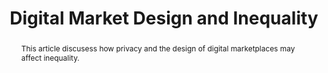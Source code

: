 ---
layout:
title: "Digital Market Design and Inequality"
category: research
published: 1
abstract: This article discusess how privacy and the design of digital marketplaces may affect inequality.
journal: Oxford University Press Volume IV&#58; "More Equal by Design&#58; Economic Design Responses to Inequality". Eds. Scott Duke Kominers and Alex Teytelboym.
order: 207
peer: 0
link: "/assets/digital_md_inequality.pdf"
bib: <br> @article{fradkin2017md_inequality, title={Digital Market Design and Inequality}, author={Fradkin, Andrey},year={2017}}
bibjs: "toggleMe('md_inequality_bib'); return false;"
bib_abbrev: 'md_inequality_bib'
js: "toggleMe('md_inequality'); return false;"
js_abbrev: 'md_inequality'
---
